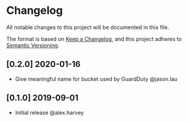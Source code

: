 # Changelog
All notable changes to this project will be documented in this file.

The format is based on [Keep a Changelog](https://keepachangelog.com/en/1.0.0/),
and this project adheres to [Semantic Versioning](https://semver.org/spec/v2.0.0.html).

## [0.2.0] 2020-01-16
- Give meaningful name for bucket used by GuardDuty @jason.lau

## [0.1.0] 2019-09-01
- Initial release @alex.harvey
